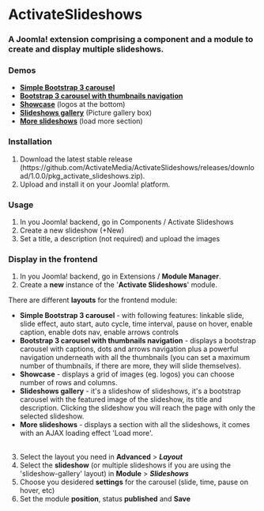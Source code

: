 ActivateSlideshows
==================

<h3>A Joomla! extension comprising a component and a module to create and display multiple slideshows.</h3>
<h3>Demos</h3>
<ul>
	<li><strong><a href="http://cocoa.activatemedia.com/en/">Simple Bootstrap 3 carousel</a></strong></li>
	<li><strong><a href="http://cocoa.activatemedia.com/en/picture-gallery">Bootstrap 3 carousel with thumbnails navigation</a></strong></li>
	<li><strong><a href="http://cocoa.activatemedia.com/en/">Showcase</a></strong> (logos at the bottom)</li>
	<li><strong><a href="http://cocoa.activatemedia.com/en/">Slideshows gallery</a></strong> (Picture gallery box)</li>
	<li><strong><a href="http://cocoa.activatemedia.com/en/picture-gallery">More slideshows</a></strong> (load more section)</li>
</ul>
<h3>Installation</h3>
<ol>
	<li> Download the latest stable release (https://github.com/ActivateMedia/ActivateSlideshows/releases/download/1.0.0/pkg_activate_slideshows.zip).</li>
	<li>Upload and install it on your Joomla! platform.</li>
</ol>
<h3>Usage</h3>
<ol>
	<li>In you Joomla! backend, go in Components / Activate Slideshows</li>
	<li>Create a new slideshow (+New)</li>
	<li>Set a title, a description (not required) and upload the images</li>
</ol>
<h3>Display in the frontend</h3>
<ol>
	<li>In you Joomla! backend, go in Extensions / <strong>Module Manager</strong>.</li>
	<li>Create a <strong>new</strong> instance of the '<strong>Activate Slideshows</strong>' module.</li>
</ol>
<p>There are different <strong>layouts</strong> for the frontend module:</p>
<ul>
	<li><strong>Simple Bootstrap 3 carousel</strong> - with following features: linkable slide, slide effect, auto start, auto cycle, time interval, pause on hover, enable caption, enable dots nav, enable arrows controls</li>
	<li><strong>Bootstrap 3 carousel with thumbnails navigation</strong> - displays a bootstrap carousel with  captions, dots and arrows navigation plus a powerful navigation underneath with all the thumbnails (you can set a maximum number of thumbnails, if there are more, they will slide themselves).</li>
	<li><strong>Showcase</strong> - displays a grid of images (eg. logos) you can choose number of rows and columns.</li>
	<li><strong>Slideshows gallery</strong> - it's a slideshow of slideshows, it's a bootstrap carousel with the featured image of the slideshow, its title and description. Clicking the slideshow you will reach the page with only the selected slideshow.</li>
	<li><strong>More slideshows</strong> - displays a section with all the slideshows, it comes with an AJAX loading effect 'Load more'.</li>
	<br/>
</ul>
<ol start="3">
	<li>Select the layout you need in <strong>Advanced</strong> &gt; <em><strong>Layout</strong></em></li>
	<li>Select the <strong>slideshow</strong> (or multiple slideshows if you are using the 'slideshow-gallery' layout) in <strong>Module</strong> &gt; <em><strong>Slideshows</strong></em></li>
	<li>Choose you desidered <strong>settings</strong> for the carousel (slide, time, pause on hover, etc)</li>
	<li>Set the module <strong>position</strong>, status <strong>published</strong> and <strong>Save</strong></li>
</ol>
